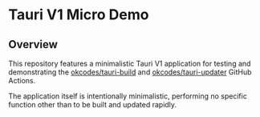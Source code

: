# Tauri V1 Micro Demo

## Overview

This repository features a minimalistic Tauri V1 application for testing and demonstrating the [okcodes/tauri-build](https://github.com/okcodes/tauri-build) and [okcodes/tauri-updater](https://github.com/okcodes/tauri-updater) GitHub Actions.

The application itself is intentionally minimalistic, performing no specific function other than to be built and updated rapidly.
